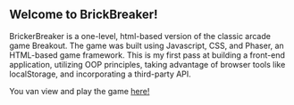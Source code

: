 ## Welcome to BrickBreaker!


BrickerBreaker is a one-level, html-based version of the classic arcade game Breakout. The game was built using Javascript, CSS, and Phaser, an HTML-based game framework. This is my first pass at building a front-end application, utilizing OOP principles, taking advantage of browser tools like  localStorage, and incorporating a third-party API.

You van view and play the game [here!]


[here!]: https://warandoates.github.io/
